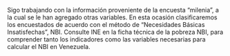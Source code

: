 Sigo trabajando con la información proveniente de la encuesta “milenia”, a la cual se le han agregado otras variables. En esta ocasión clasificaremos los encuestados de acuerdo con el método de “Necesidades Básicas Insatisfechas”, NBI. Consulte INE en la ficha técnica de la pobreza NBI, para comprender tanto los indicadores como las variables necesarias para calcular el NBI en Venezuela.

